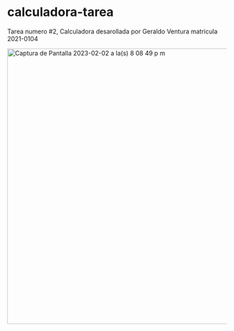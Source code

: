 # calculadora-tarea

Tarea numero #2, Calculadora desarollada por Geraldo Ventura matricula 2021-0104

<img width="634" alt="Captura de Pantalla 2023-02-02 a la(s) 8 08 49 p m" src="https://user-images.githubusercontent.com/81613504/219523055-1a90394a-53d5-4dd0-a4f7-8e83f671cd99.png">
